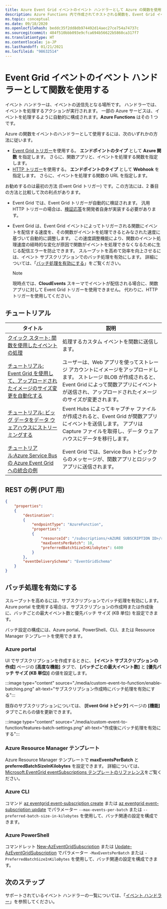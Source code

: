 ```yaml
---
title: Azure Event Grid イベントのイベント ハンドラーとして Azure の関数を使用する
description: Azure Functions 内で作成されてホストされる関数を、Event Grid イベントのイベント ハンドラーとして使用する方法について説明します。
ms.topic: conceptual
ms.date: 09/18/2020
ms.openlocfilehash: beddc35f2dd8db974492d14aec27ce754a74737c
ms.sourcegitcommit: 484f510bbb093e9cfca694b56622b5860ca317f7
ms.translationtype: HT
ms.contentlocale: ja-JP
ms.lasthandoff: 01/21/2021
ms.locfileid: "98632514"
---
```

# <a name="use-a-function-as-an-event-handler-for-event-grid-events"></a>Event Grid イベントのイベント ハンドラーとして関数を使用する

イベント ハンドラーは、イベントの送信先となる場所です。 ハンドラーでは、イベントを処理するアクションが実行されます。 一部の Azure サービスは、イベントを処理するように自動的に構成されます。**Azure Functions** はその 1 つです。 


Azure の関数をイベントのハンドラーとして使用するには、次のいずれかの方法に従います。 

-   [Event Grid トリガー](../azure-functions/functions-bindings-event-grid-trigger.md)を使用する。  **エンドポイントのタイプ** として **Azure 関数** を指定します。 さらに、関数アプリと、イベントを処理する関数を指定します。 
-   [HTTP トリガー](../azure-functions/functions-bindings-http-webhook.md)を使用する。  **エンドポイントのタイプ** として **Webhook** を指定します。 さらに、イベントを処理する関数の URL を指定します。 

お勧めするのは最初の方法 (Event Grid トリガー) です。この方法には、2 番目の方法と比較して次の利点があります。
-   Event Grid では、Event Grid トリガーが自動的に検証されます。 汎用 HTTP トリガーの場合は、[検証応答](webhook-event-delivery.md)を開発者自身が実装する必要があります。
-   Event Grid は、Event Grid イベントによってトリガーされる関数にイベントを配信する速度を、その関数がイベントを処理できるとみなされた速度に基づいて自動的に調整します。 この速度調整機能により、関数のイベント処理速度の経時的な変化が原因で関数がイベントを処理できなくなるために生じる配信エラーを防止できます。 スループットを高めて効率を向上させるには、イベント サブスクリプションでのバッチ処理を有効にします。 詳細については、「[バッチ処理を有効にする](#enable-batching)」をご覧ください。

    > [!NOTE]
    > 現時点では、**CloudEvents** スキーマでイベントが配信される場合に、関数アプリに対して Event Grid トリガーを使用できません。 代わりに、HTTP トリガーを使用してください。

## <a name="tutorials"></a>チュートリアル

|タイトル  |説明  |
|---------|---------|
| [クイック スタート: 関数を使用したイベントの処理](custom-event-to-function.md) | 処理するカスタム イベントを関数に送信します。 |
| [チュートリアル: Event Grid を使用して、アップロードされたイメージのサイズ変更を自動化する](resize-images-on-storage-blob-upload-event.md) | ユーザーは、Web アプリを使ってストレージ アカウントにイメージをアップロードします。 ストレージ BLOB が作成されると、Event Grid によって関数アプリにイベントが送信され、アップロードされたイメージのサイズが変更されます。 |
| [チュートリアル: ビッグ データをデータ ウェアハウスにストリーミングする](event-grid-event-hubs-integration.md) | Event Hubs によってキャプチャ ファイルが作成されると、Event Grid が関数アプリにイベントを送信します。 アプリは Capture ファイルを取得し、データ ウェアハウスにデータを移行します。 |
| [チュートリアル:Azure Service Bus の Azure Event Grid への統合の例](../service-bus-messaging/service-bus-to-event-grid-integration-example.md?toc=%2fazure%2fevent-grid%2ftoc.json) | Event Grid では、Service Bus トピックからのメッセージが、関数アプリとロジック アプリに送信されます。 |

## <a name="rest-example-for-put"></a>REST の例 (PUT 用)

```json
{
    "properties": 
    {
        "destination": 
        {
            "endpointType": "AzureFunction",
            "properties": 
            {
                "resourceId": "/subscriptions/<AZURE SUBSCRIPTION ID>/resourceGroups/<RESOURCE GROUP NAME>/providers/Microsoft.Web/sites/<FUNCTION APP NAME>/functions/<FUNCTION NAME>",
                "maxEventsPerBatch": 10,
                "preferredBatchSizeInKilobytes": 6400
            }
        },
        "eventDeliverySchema": "EventGridSchema"
    }
}
```

## <a name="enable-batching"></a>バッチ処理を有効にする
スループットを高めるには、サブスクリプションでバッチ処理を有効にします。 Azure portal を使用する場合は、サブスクリプションの作成時または作成後に、バッチごとの最大イベント数と優先バッチ サイズ (KB 単位) を設定できます。 

バッチ設定の構成には、Azure portal、PowerShell、CLI、または Resource Manager テンプレートを使用できます。 

### <a name="azure-portal"></a>Azure portal
UI でサブスクリプションを作成するときに、 **[イベント サブスクリプションの作成]** ページの **[高度な機能]** タブで、 **[バッチごとの最大イベント数]** と **[優先バッチ サイズ (KB 単位)]** の値を設定します。 
    
:::image type="content" source="./media/custom-event-to-function/enable-batching.png" alt-text="サブスクリプション作成時にバッチ処理を有効にする":::

既存のサブスクリプションについては、 **[Event Grid トピック]** ページの **[機能]** タブでこれらの値を更新できます。 

:::image type="content" source="./media/custom-event-to-function/features-batch-settings.png" alt-text="作成後にバッチ処理を有効にする":::

### <a name="azure-resource-manager-template"></a>Azure Resource Manager テンプレート
Azure Resource Manager テンプレートで **maxEventsPerBatch** と **preferredBatchSizeInKilobytes** を設定できます。 詳細については、[Microsoft.EventGrid eventSubscriptions テンプレートのリファレンス](/azure/templates/microsoft.eventgrid/eventsubscriptions)をご覧ください。

### <a name="azure-cli"></a>Azure CLI
コマンド [az eventgrid event-subscription create](/cli/azure/eventgrid/event-subscription#az_eventgrid_event_subscription_create&preserve-view=true) または [az eventgrid event-subscription update](/cli/azure/eventgrid/event-subscription#az_eventgrid_event_subscription_update&preserve-view=true) でパラメーター `--max-events-per-batch` または `--preferred-batch-size-in-kilobytes` を使用して、バッチ関連の設定を構成できます。

### <a name="azure-powershell"></a>Azure PowerShell
コマンドレット [New-AzEventGridSubscription](/powershell/module/az.eventgrid/new-azeventgridsubscription) または [Update-AzEventGridSubscription](/powershell/module/az.eventgrid/update-azeventgridsubscription) でパラメーター `-MaxEventsPerBatch` または `-PreferredBatchSizeInKiloBytes` を使用して、バッチ関連の設定を構成できます。

## <a name="next-steps"></a>次のステップ
サポートされているイベント ハンドラーの一覧については、「[イベント ハンドラー](event-handlers.md)」を参照してください。
